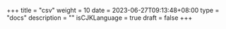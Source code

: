 +++
title = "csv"
weight = 10
date = 2023-06-27T09:13:48+08:00
type = "docs"
description = ""
isCJKLanguage = true
draft = false
+++